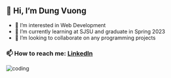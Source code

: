 ## 👋 Hi, I’m Dung Vuong
 - 👀 I’m interested in Web Development
 - 🌱 I’m currently learning at SJSU and graduate in Spring 2023
 - 💞️ I’m looking to collaborate on any programming projects
### 📫 How to reach me: [LinkedIn](https://www.linkedin.com/in/dung-vuong-94b496202/)

![coding](https://user-images.githubusercontent.com/79184498/206406510-86f67e0a-55a2-454e-a6cb-07058b39fdda.gif)
